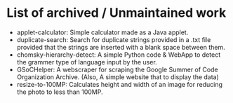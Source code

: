 # List of archived / Unmaintained work

- applet-calculator: Simple calculator made as a Java applet.
- duplicate-search: Search for duplicate strings provided in a .txt file provided that the strings are inserted with a blank space between them.
- chomsky-hierarchy-detect: A simple Python code & WebApp to detect the grammer type of language input by the user.
- GSoCHelper: A webscraper for scraping the Google Summer of Code Organization Archive. (Also, A simple website that to display the data)
- resize-to-100MP: Calculates height and width of an image for reducing the photo to less than 100MP.

